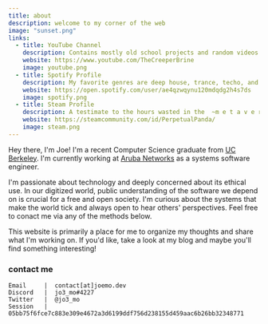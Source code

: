 ```yaml
---
title: about
description: welcome to my corner of the web
image: "sunset.png"
links:
  - title: YouTube Channel
    description: Contains mostly old school projects and random videos
    website: https://www.youtube.com/TheCreeperBrine
    image: youtube.png
  - title: Spotify Profile
    description: My favorite genres are deep house, trance, techo, and lofi
    website: https://open.spotify.com/user/ae4qzwqynu120mdqdg2h4s7ds
    image: spotify.png
  - title: Steam Profile
    description: A testimate to the hours wasted in the  ~m e t a v e r s e~
    website: https://steamcommunity.com/id/PerpetualPanda/
    image: steam.png
---
```


Hey there, I'm Joe! I'm a recent Computer Science graduate from
[UC Berkeley](https://www.berkeley.edu/). I'm currently working at
[Aruba Networks](https://www.arubanetworks.com/) as a systems software engineer.

I'm passionate about technology and deeply concerned about its ethical use. In
our digitized world, public understanding of the software we depend on is
crucial for a free and open society. I'm curious about the systems that make
the world tick and always open to hear others' perspectives. Feel free to
conact me via any of the methods below.

This website is primarily a place for me to organize my thoughts and share
what I'm working on. If you'd like, take a look at my blog and maybe you'll
find something interesting!

### contact me

```plaintext
Email     |  contact[at]joemo.dev
Discord   |  jo3_mo#4227
Twitter   |  @jo3_mo
Session   |  05bb75f6fce7c883e309e4672a3d6199ddf756d238155d459aac6b26bb32348771
```
